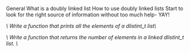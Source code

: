 General
What is a doubly linked list
How to use doubly linked lists
Start to look for the right source of information without too much help- YAY!



*\\ Write a function that prints all the elements of a dlistint_t list\\*

*\\ Write a function that returns the number of elements in a linked dlistint_t list. \\*
